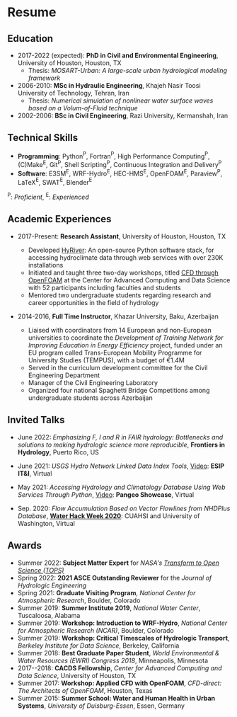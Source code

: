 # Resume

## Education

- 2017-2022 (expected): **PhD in Civil and Environmental Engineering**, University of Houston, Houston, TX
  - Thesis: *MOSART-Urban: A large-scale urban hydrological modeling framework*
- 2006-2010: **MSc in Hydraulic Engineering**, Khajeh Nasir Toosi University of Technology, Tehran, Iran
  - Thesis: *Numerical simulation of nonlinear water surface waves based on a Volum-of-Fluid technique*
- 2002-2006: **BSc in Civil Engineering**, Razi University, Kermanshah, Iran

## Technical Skills

- **Programming**: Python$^\text{P}$, Fortran$^\text{P}$, High Performance Computing$^\text{P}$, (C)Make$^\text{E}$, Git$^\text{P}$, Shell Scripting$^\text{P}$, Continuous Integration and Delivery$^\text{P}$
- **Software**: E3SM$^\text{E}$, WRF-Hydro$^\text{E}$, HEC-HMS$^\text{E}$, OpenFOAM$^\text{E}$, Paraview$^\text{P}$, LaTeX$^\text{E}$, SWAT$^\text{E}$, Blender$^\text{E}$

$^\text{P}$: *Proficient*, $^\text{E}$: *Experienced*

## Academic Experiences

- 2017-Present: **Research Assistant**, University of Houston, Houston, TX
  - Developed [HyRiver](https://hyriver.readthedocs.io): An open-source Python software stack, for accessing hydroclimate data through web services with over 230K installations
  - Initiated and taught three two-day workshops, titled [CFD through OpenFOAM](https://github.com/cheginit/UHWorkshop) at the Center for Advanced Computing and Data Science with 52 participants including faculties and students
  - Mentored two undergraduate students regarding research and career opportunities in the field of hydrology

- 2014-2016, **Full Time Instructor**, Khazar University, Baku, Azerbaijan
  - Liaised with coordinators from 14 European and non-European universities to coordinate the *Development of Training Network for Improving Education in Energy Efficiency* project, funded under an EU program called Trans-European Mobility Programme for University Studies (TEMPUS), with a budget of €1.4M
  - Served in the curriculum development committee for the Civil Engineering Department
  - Manager of the Civil Engineering Laboratory
  - Organized four national Spaghetti Bridge Competitions among undergraduate students across Azerbaijan

## Invited Talks

- June 2022: *Emphasizing F, I and R in FAIR hydrology: Bottlenecks and solutions to making hydrologic science more reproducible*, **Frontiers in Hydrology**, Puerto Rico, US

- June 2021: *USGS Hydro Network Linked Data Index Tools*, [Video](https://youtu.be/Wz8Y5G9oy-M): **ESIP IT&I**, Virtual

- May 2021: *Accessing Hydrology and Climatology Database Using Web Services Through Python*, [Video](https://discourse.pangeo.io/t/may-26-2021-accessing-hydrology-and-climatology-database-using-web-services-through-python/1521): **Pangeo Showcase**, Virtual

- Sep. 2020: *Flow Accumulation Based on Vector Flowlines from NHDPlus Database*, [**Water Hack Week 2020**](https://www.cuahsi.org/education/cyberseminars/waterhackweek-cyberseminar-series/): CUAHSI and University of Washington, Virtual

## Awards

- Summer 2022: **Subject Matter Expert** for *NASA's [Transform to Open Science (TOPS)](https://github.com/nasa/Transform-to-Open-Science)*
- Spring 2022: **2021 ASCE Outstanding Reviewer** for the *Journal of Hydrologic Engineering*
- Spring 2021: **Graduate Visiting Program**, *National Center for Atmospheric Research*, Boulder, Colorado
- Summer 2019: **Summer Institute 2019**, *National Water Center*, Tuscaloosa, Alabama
- Summer 2019: **Workshop: Introduction to WRF-Hydro**, *National Center for Atmospheric Research (NCAR)*, Boulder, Colorado
- Summer 2019: **Workshop: Critical Timescales of Hydrologic Transport**, *Berkeley Institute for Data Science*, Berkeley, California
- Summer 2018: **Best Graduate Paper Student**, *World Environmental & Water Resources (EWRI) Congress 2018*, Minneapolis, Minnesota
- 2017--2018: **CACDS Fellowship**, *Center for Advanced Computing and Data Science*, University of Houston, TX
- Summer 2017: **Workshop: Applied CFD with OpenFOAM**, *CFD-direct: The Architects of OpenFOAM*, Houston, Texas
- Summer 2015: **Summer School: Water and Human Health in Urban Systems**, *University of Duisburg-Essen*, Essen, Germany
